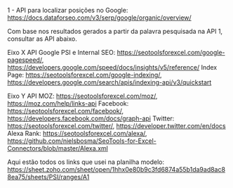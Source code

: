 1 - API para localizar posições no Google:
https://docs.dataforseo.com/v3/serp/google/organic/overview/

Com base nos resultados gerados a partir da palavra pesquisada na API 1, consultar as API abaixo.

Eixo X
API Google PSI e Internal SEO: https://seotoolsforexcel.com/google-pagespeed/, https://developers.google.com/speed/docs/insights/v5/reference/
Index Page: https://seotoolsforexcel.com/google-indexing/, https://developers.google.com/search/apis/indexing-api/v3/quickstart


Eixo Y
API MOZ: https://seotoolsforexcel.com/moz/, https://moz.com/help/links-api
Facebook: https://seotoolsforexcel.com/facebook/, https://developers.facebook.com/docs/graph-api
Twitter: https://seotoolsforexcel.com/twitter/, https://developer.twitter.com/en/docs
Alexa Rank: https://seotoolsforexcel.com/alexa/, https://github.com/nielsbosma/SeoTools-for-Excel-Connectors/blob/master/Alexa.xml

Aqui estão todos os links que usei na planilha modelo: https://sheet.zoho.com/sheet/open/1hhx0e80b9c3fd6874a55b1da9ad8ac88ea75/sheets/PSI/ranges/A1